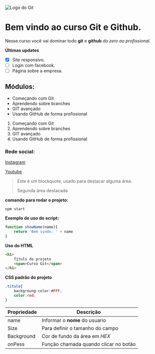 ![Logo do Git](https://git-scm.com/images/logos/downloads/Git-Icon-1788C.png)


# Bem vindo ao curso Git e Github.
Nesse curso você vai dominar todo **git** e **github** _do zero ao profissional._

**Últimas updates**
- [x] Site responsivo. 
- [ ] Login com facebook.
- [ ] Página sobre a empresa.
## Módulos:
* Começando com Git
* Aprendendo sobre branches
* GIT avançado
* Usando GitHub de forma profissional

1. Começando com Git
2. Aprendendo sobre branches
3. GIT avançado
4. Usando GitHub de forma profissional

### Rede social:
[Instagram](https://instagram.com/ryanhmx)

[Youtube](https://www.youtube.com/channel/UCtQB0gpszaM_NDL4_lWfm_w)

>Este é um blockquote, usado para destacar alguma área.
>
>Segunda área destacada


**comando para rodar o projeto:**
```
npm start
```

**Exemplo de uso do script:**

``` js
function showName(name){
    return 'Bem vindo: ' + name
}
```

**Uso do HTML**
```html
<h1>
    Título do projeto
    <span>Curso Git</span>
</h1>
```

**CSS padrão do projeto**
```css
.titulo{
    backgroung-color:#FFF;
    color:red;
}
```

Propriedade | Descrição 
----------- | ----------
name | Informar o **nome** do usuario
Size | Para definir o tamanho do campo
Background | Cor de fundo da área em _HEX_
onPess | Função chamada quando clicar no botão